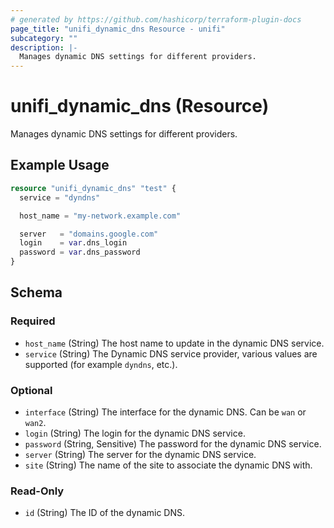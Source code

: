 ```yaml
---
# generated by https://github.com/hashicorp/terraform-plugin-docs
page_title: "unifi_dynamic_dns Resource - unifi"
subcategory: ""
description: |-
  Manages dynamic DNS settings for different providers.
---
```


# unifi_dynamic_dns (Resource)

Manages dynamic DNS settings for different providers.

## Example Usage

```terraform
resource "unifi_dynamic_dns" "test" {
  service = "dyndns"

  host_name = "my-network.example.com"

  server   = "domains.google.com"
  login    = var.dns_login
  password = var.dns_password
}
```

<!-- schema generated by tfplugindocs -->
## Schema

### Required

- `host_name` (String) The host name to update in the dynamic DNS service.
- `service` (String) The Dynamic DNS service provider, various values are supported (for example `dyndns`, etc.).

### Optional

- `interface` (String) The interface for the dynamic DNS. Can be `wan` or `wan2`.
- `login` (String) The login for the dynamic DNS service.
- `password` (String, Sensitive) The password for the dynamic DNS service.
- `server` (String) The server for the dynamic DNS service.
- `site` (String) The name of the site to associate the dynamic DNS with.

### Read-Only

- `id` (String) The ID of the dynamic DNS.
